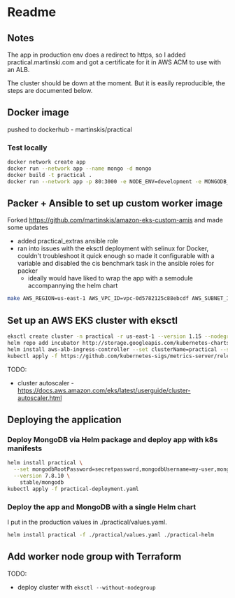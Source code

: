 # Readme

## Notes

The app in production env does a redirect to https, so I added practical.martinski.com and got a certificate for it in AWS ACM to use with an ALB.

The cluster should be down at the moment. But it is easily reproducible, the steps are documented below.

## Docker image

pushed to dockerhub - martinskis/practical

### Test locally

```sh
docker network create app
docker run --network app --name mongo -d mongo
docker build -t practical .
docker run --network app -p 80:3000 -e NODE_ENV=development -e MONGODB_URL=mongodb://mongo:27017/database -d practical npm start
```

## Packer + Ansible to set up custom worker image

Forked https://github.com/martinskis/amazon-eks-custom-amis and made some updates

 - added practical_extras ansible role
 - ran into issues with the eksctl deployment with selinux for Docker, couldn't troubleshoot it quick enough so made it configurable with a variable and disabled the cis benchmark task in the ansible roles for packer
   - ideally would have liked to wrap the app with a semodule accompannying the helm chart

```sh
make AWS_REGION=us-east-1 AWS_VPC_ID=vpc-0d5782125c88ebcdf AWS_SUBNET_ID=subnet-0a457c45317ed2715 HARDENING=none cis_bencmark=false build-centos-7
```

## Set up an AWS EKS cluster with eksctl

```sh
eksctl create cluster -n practical -r us-east-1 --version 1.15 --nodegroup-name workers1 -m 1 -M 2 --node-ami ami-0df6f99a717252193 --asg-access --full-ecr-access --external-dns-access --alb-ingress-access
helm repo add incubator http://storage.googleapis.com/kubernetes-charts-incubator
helm install aws-alb-ingress-controller --set clusterName=practical --set autoDiscoverAwsRegion=true --set autoDiscoverAwsVpcID=true --namespace kube-system incubator/aws-alb-ingress-controller
kubectl apply -f https://github.com/kubernetes-sigs/metrics-server/releases/download/v0.3.6/components.yaml
```
TODO:
 - cluster autoscaler - https://docs.aws.amazon.com/eks/latest/userguide/cluster-autoscaler.html

## Deploying the application
### Deploy MongoDB via Helm package and deploy app with k8s manifests

```sh
helm install practical \
  --set mongodbRootPassword=secretpassword,mongodbUsername=my-user,mongodbPassword=my-password,mongodbDatabase=my-database \
  --version 7.8.10 \
    stable/mongodb
kubectl apply -f practical-deployment.yaml
```

### Deploy the app and MongoDB with a single Helm chart

I put in the production values in ./practical/values.yaml.

```sh
helm install practical -f ./practical/values.yaml ./practical-helm
```

## Add worker node group with Terraform

TODO:
 - deploy cluster with `eksctl --without-nodegroup`
